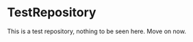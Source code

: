 TestRepository
==============

This is a test repository, nothing to be seen here. Move on now.  
 
 
   
  
   
     
            
        
         
           
          
      
    
       
   
     
   
  
  
 
 
